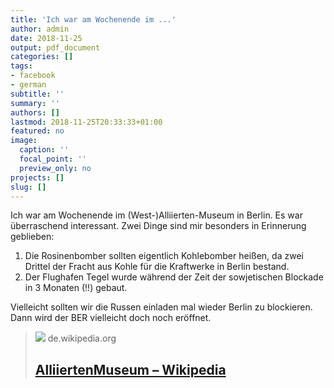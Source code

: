 ```yaml
---
title: 'Ich war am Wochenende im ...'
author: admin
date: 2018-11-25
output: pdf_document
categories: []
tags:
- facebook
- german
subtitle: ''
summary: ''
authors: []
lastmod: 2018-11-25T20:33:33+01:00
featured: no
image:
  caption: ''
  focal_point: ''
  preview_only: no
projects: []
slug: []
---
```

Ich war am Wochenende im (West-)Alliierten-Museum in Berlin. Es war überraschend interessant. Zwei Dinge sind mir besonders in Erinnerung geblieben:

1. Die Rosinenbomber sollten eigentlich Kohlebomber heißen, da zwei Drittel der Fracht aus Kohle für die Kraftwerke in Berlin bestand.
2. Der Flughafen Tegel wurde während der Zeit der sowjetischen Blockade in 3 Monaten (!!) gebaut.

Vielleicht sollten wir die Russen einladen mal wieder Berlin zu blockieren. Dann wird der BER vielleicht doch noch eröffnet.
> [![](https://upload.wikimedia.org/wikipedia/commons/thumb/b/b3/Berlin_Clayallee_AlliiertenMuseum_UAV_04-2017.jpg/1200px-Berlin_Clayallee_AlliiertenMuseum_UAV_04-2017.jpg)](https://de.wikipedia.org/wiki/AlliiertenMuseum)
> de.wikipedia.org
> ## [AlliiertenMuseum – Wikipedia](https://de.wikipedia.org/wiki/AlliiertenMuseum)
>


